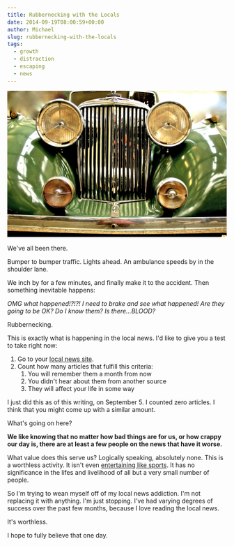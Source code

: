 ```yaml
---
title: Rubbernecking with the Locals
date: 2014-09-19T08:00:59+00:00
author: Michael
slug: rubbernecking-with-the-locals
tags:
  - growth
  - distraction
  - escaping
  - news
---
```

<div class="full-width">
  <img src="/images/feature-rubbernecking-with-the-locals.jpg" alt="Local News" />
</div>

We've all been there.

Bumper to bumper traffic. Lights ahead. An ambulance speeds by in the shoulder lane.

We inch by for a few minutes, and finally make it to the accident. Then something inevitable happens:

_OMG what happened!?!?! I need to brake and see what happened! Are they going to be OK? Do I know them? Is there...BLOOD?_

Rubbernecking.

This is exactly what is happening in the local news. I'd like to give you a test to take right now:

  1. Go to your [local news site](http://www.wfaa.com).
  2. Count how many articles that fulfill this criteria: 
      1. You will remember them a month from now
      2. You didn't hear about them from another source
      3. They will affect your life in some way

I just did this as of this writing, on September 5. I counted zero articles. I think that you might come up with a similar amount.

What's going on here?

**We like knowing that no matter how bad things are for us, or how crappy our day is, there are at least a few people on the news that have it worse.**

What value does this serve us? Logically speaking, absolutely none. This is a worthless activity. It isn't even [entertaining like sports](/sports-news-soap-operas-for-people-who-make-fun-of-soap-operas/). It has no significance in the lifes and livelihood of all but a very small number of people.

So I'm trying to wean myself off of my local news addiction. I'm not replacing it with anything. I'm just stopping. I've had varying degrees of success over the past few months, because I love reading the local news.

It's worthless.

I hope to fully believe that one day.
